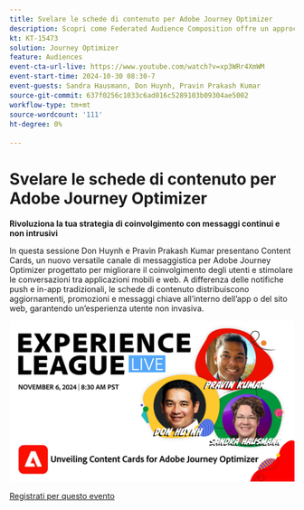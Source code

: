 ```yaml
---
title: Svelare le schede di contenuto per Adobe Journey Optimizer
description: Scopri come Federated Audience Composition offre un approccio completo alla cura e all’attivazione del pubblico con Real-Time CDP e Journey Optimizer.
kt: KT-15473
solution: Journey Optimizer
feature: Audiences
event-cta-url-live: https://www.youtube.com/watch?v=xp3WRr4XmWM
event-start-time: 2024-10-30 08:30-7
event-guests: Sandra Hausmann, Don Huynh, Pravin Prakash Kumar
source-git-commit: 637f0256c1033c6ad016c5289103b09304ae5002
workflow-type: tm+mt
source-wordcount: '111'
ht-degree: 0%

---
```


# Svelare le schede di contenuto per Adobe Journey Optimizer

**Rivoluziona la tua strategia di coinvolgimento con messaggi continui e non intrusivi**

In questa sessione Don Huynh e Pravin Prakash Kumar presentano Content Cards, un nuovo versatile canale di messaggistica per Adobe Journey Optimizer progettato per migliorare il coinvolgimento degli utenti e stimolare le conversazioni tra applicazioni mobili e web. A differenza delle notifiche push e in-app tradizionali, le schede di contenuto distribuiscono aggiornamenti, promozioni e messaggi chiave all’interno dell’app o del sito web, garantendo un’esperienza utente non invasiva.


![experience league live](/help/experience-league-live/assets/WebBanner-Nov-6-2024.jpg)

[Registrati per questo evento](https://engage.adobe.com/ExpLeagueLive-241030.html?s_rtid=7015Y0000048hxzQAA&amp;s_iid=&amp;sfid=&amp;acctid=&amp;ecp=)

